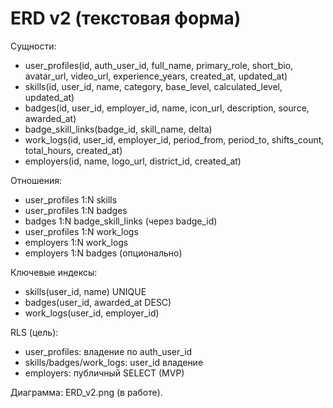 # ERD v2 (текстовая форма)

Сущности:
- user_profiles(id, auth_user_id, full_name, primary_role, short_bio, avatar_url, video_url, experience_years, created_at, updated_at)
- skills(id, user_id, name, category, base_level, calculated_level, updated_at)
- badges(id, user_id, employer_id, name, icon_url, description, source, awarded_at)
- badge_skill_links(badge_id, skill_name, delta)
- work_logs(id, user_id, employer_id, period_from, period_to, shifts_count, total_hours, created_at)
- employers(id, name, logo_url, district_id, created_at)

Отношения:
- user_profiles 1:N skills
- user_profiles 1:N badges
- badges 1:N badge_skill_links (через badge_id)
- user_profiles 1:N work_logs
- employers 1:N work_logs
- employers 1:N badges (опционально)

Ключевые индексы:
- skills(user_id, name) UNIQUE
- badges(user_id, awarded_at DESC)
- work_logs(user_id, employer_id)

RLS (цель):
- user_profiles: владение по auth_user_id
- skills/badges/work_logs: user_id владение
- employers: публичный SELECT (MVP)

Диаграмма: ERD_v2.png (в работе).
